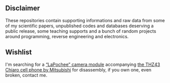 ## Disclaimer

These repositories contain supporting informations and raw data from some of my scientific papers, unpublished codes and databases deserving a public release, some teaching supports and a bunch of random projects around programming, reverse engineering and electronics.

## Wishlist

I'm searching for a [“LaPochee” camera module](https://time-space.kddi.com/ketaizukan/1999/11.html) accompanying [the THZ43 Chiaro cell phone by Mitsubishi](https://time-space.kddi.com/ketaizukan/1999/10.html) for disassembly, if you own one, even broken, contact me.